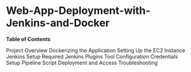# Web-App-Deployment-with-Jenkins-and-Docker


**Table of Contents**

Project Overview
Dockerizing the Application
Setting Up the EC2 Instance
Jenkins Setup
Required Jenkins Plugins
Tool Configuration
Credentials Setup
Pipeline Script
Deployment and Access
Troubleshooting
